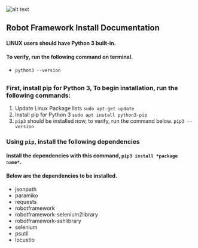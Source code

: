 ![alt text](https://upload.wikimedia.org/wikipedia/commons/thumb/e/e4/Robot-framework-logo.png/250px-Robot-framework-logo.png)
## Robot Framework Install Documentation

#### LINUX users should have Python 3 built-in.
#### To verify, run the following command on terminal.
* `python3 --version`
##
### First, install pip for Python 3, To begin installation, run the following commands:
1. Update Linux Package lists `sudo apt-get update`
2.  Install pip for Python 3 `sudo apt install python3-pip`
3.  `pip3` should be installed now, to verify, run the command below. `pip3 --version`
 
### Using `pip`, install the following dependencies
#### Install the dependencies with this command, `pip3 install *package name*`.
#### Below are the dependencies to be installed.
* jsonpath
* paramiko
* requests
* robotframework
* robotframework-selenium2library
* robotframework-sshlibrary
* selenium
* psutil
* locustio
####
